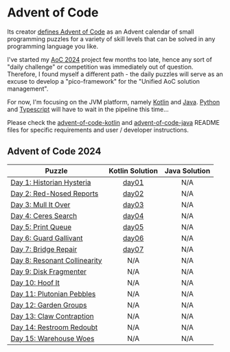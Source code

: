 # Advent of Code

Its creator [defines Advent of Code](https://adventofcode.com/about)
as an Advent calendar of small programming puzzles for a variety of skill
levels that can be solved in any programming language you like.

I've started my [AoC 2024](https://adventofcode.com/2024) project few months 
too late, hence any sort of "daily challenge" or competition was immediately
out of question. Therefore, I found myself a different path - the daily puzzles
will serve as an excuse to develop a "pico-framework" for the 
"Unified AoC solution management".

For now, I'm focusing on the JVM platform, namely [Kotlin](https://kotlinlang.org/) and [Java](https://openjdk.org/). [Python](https://www.python.org/) and [Typescript](https://www.typescriptlang.org/) will have to wait in the pipeline this time...

Please check the [advent-of-code-kotlin](./advent-of-code-kotlin/) and [advent-of-code-java](./advent-of-code-java/)
README files for specific requirements and user / developer instructions. 

## Advent of Code 2024
|  Puzzle | Kotlin Solution | Java Solution | 
|    -    |       :-:       |      :-:      |
| [Day 1: Historian Hysteria](https://adventofcode.com/2024/day/1) | [day01](./advent-of-code-kotlin/aoc-2024/src/main/kotlin/code/of/advent/day01/) | N/A |
| [Day 2: Red-Nosed Reports](https://adventofcode.com/2024/day/2) | [day02](./advent-of-code-kotlin/aoc-2024/src/main/kotlin/code/of/advent/day02/) | N/A |
| [Day 3: Mull It Over](https://adventofcode.com/2024/day/3) | [day03](./advent-of-code-kotlin/aoc-2024/src/main/kotlin/code/of/advent/day03/) | N/A |
| [Day 4: Ceres Search](https://adventofcode.com/2024/day/4) | [day04](./advent-of-code-kotlin/aoc-2024/src/main/kotlin/code/of/advent/day04/) | N/A |
| [Day 5: Print Queue](https://adventofcode.com/2024/day/5) | [day05](./advent-of-code-kotlin/aoc-2024/src/main/kotlin/code/of/advent/day05/) | N/A |
| [Day 6: Guard Gallivant](https://adventofcode.com/2024/day/6) | [day06](./advent-of-code-kotlin/aoc-2024/src/main/kotlin/code/of/advent/day06/) | N/A |
| [Day 7: Bridge Repair](https://adventofcode.com/2024/day/7) | [day07](./advent-of-code-kotlin/aoc-2024/src/main/kotlin/code/of/advent/day07/) | N/A |
| [Day 8: Resonant Collinearity](https://adventofcode.com/2024/day/8) | N/A | N/A |
| [Day 9: Disk Fragmenter](https://adventofcode.com/2024/day/9) | N/A | N/A |
| [Day 10: Hoof It](https://adventofcode.com/2024/day/10) | N/A | N/A |
| [Day 11: Plutonian Pebbles](https://adventofcode.com/2024/day/11) | N/A | N/A |
| [Day 12: Garden Groups](https://adventofcode.com/2024/day/12) | N/A | N/A |
| [Day 13: Claw Contraption](https://adventofcode.com/2024/day/13) | N/A | N/A |
| [Day 14: Restroom Redoubt](https://adventofcode.com/2024/day/14) | N/A | N/A |
| [Day 15: Warehouse Woes](https://adventofcode.com/2024/day/15) | N/A | N/A |
